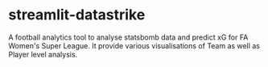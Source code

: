 # streamlit-datastrike
 A football analytics tool to analyse statsbomb data and predict xG for FA Women's Super League.
 It provide various visualisations of Team as well as Player level analysis.

